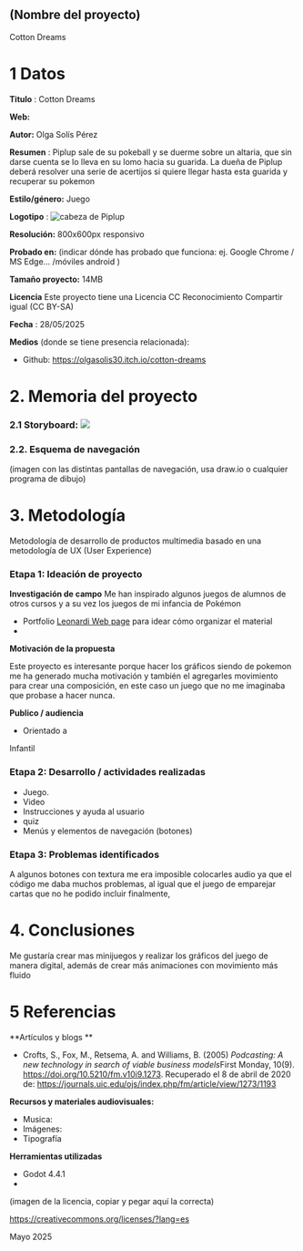 ## (Nombre del proyecto)

Cotton Dreams



# 1 Datos 



**Titulo** : Cotton Dreams

**Web:**   

**Autor:**  Olga Solís Pérez

**Resumen** : Piplup sale de su pokeball y se duerme sobre un altaria, que sin darse cuenta se lo lleva en su lomo hacia su guarida. La dueña de Piplup deberá resolver una serie de acertijos si quiere llegar hasta esta guarida y recuperar su pokemon

**Estilo/género:** Juego 

**Logotipo** : ![cabeza de Piplup](https://photos.app.goo.gl/br6GnnQCNiuUGkxn6)



**Resolución:** 800x600px responsivo

**Probado en:**   (indicar dónde has probado que funciona: ej. Google Chrome / MS Edge... /móviles android )

**Tamaño proyecto:** 14MB 

**Licencia** Este proyecto tiene una Licencia CC Reconocimiento Compartir igual (CC BY-SA)

**Fecha** : 28/05/2025

**Medios** (donde se tiene presencia relacionada): 

- Github: https://olgasolis30.itch.io/cotton-dreams




# 2. Memoria del proyecto 

### 2.1 Storyboard: ![](https://photos.app.goo.gl/da9RUhpkjpxnRpCT9)







### 2.2. Esquema de navegación 



(imagen con las distintas pantallas de navegación, usa draw.io o cualquier programa de dibujo)







# 3. Metodología

Metodología de desarrollo de productos multimedia basado en una metodología de UX (User Experience)



### Etapa 1: Ideación de proyecto

**Investigación de campo** Me han inspirado algunos juegos de alumnos de otros cursos y a su vez los juegos de mi infancia de Pokémon

- Portfolio [Leonardi Web page](http://www.rleonardi.com/interactive-resume/) para idear cómo organizar el material
- 



**Motivación de la propuesta** 

Este  proyecto es interesante porque hacer los gráficos siendo de pokemon me ha generado mucha motivación y también el agregarles movimiento para crear una composición, en este caso un juego que no me imaginaba que probase a hacer nunca.



**Publico / audiencia**

- Orientado a 

Infantil



### Etapa 2: Desarrollo / actividades realizadas



- Juego. 
- Video 
- Instrucciones y ayuda al usuario 
- quiz
- Menús y elementos de navegación (botones)




### Etapa 3: Problemas identificados

A algunos botones con textura me era imposible colocarles audio ya que el código me daba muchos problemas, al igual que el juego de emparejar cartas que no he podido incluir finalmente,



# 4. Conclusiones 


Me gustaría crear mas minijuegos y realizar los gráficos del juego de manera digital, además de crear más animaciones con movimiento más fluido






# 5 Referencias 

**Artículos y blogs ** 

- Crofts, S., Fox, M., Retsema, A. and Williams, B. (2005) *Podcasting: A new technology in search of viable business models*First Monday, 10(9). https://doi.org/10.5210/fm.v10i9.1273. Recuperado el 8 de abril de 2020 de: https://journals.uic.edu/ojs/index.php/fm/article/view/1273/1193

**Recursos y materiales audiovisuales:**

* Musica:  
* Imágenes:  
* Tipografía

**Herramientas utilizadas**

- Godot 4.4.1
- 



(imagen de la licencia, copiar y pegar aquí la correcta)

https://creativecommons.org/licenses/?lang=es

Mayo 2025
